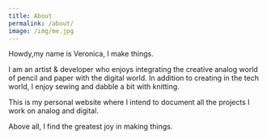 ```yaml
---
title: About
permalink: /about/
image: /img/me.jpg
---
```


Howdy,my name is Veronica, I make things.

I am an artist & developer who enjoys integrating the creative analog world of pencil and paper with the digital world. In addition to creating in the tech world, I enjoy sewing and dabble a bit with knitting.

This is my personal website where I intend to document all the projects I work on analog and digital.

Above all, I find the greatest joy in making things.
